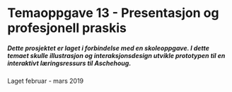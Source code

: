 # Temaoppgave 13 - Presentasjon og profesjonell praskis

##### Dette prosjektet er laget i forbindelse med en skoleoppgave. I dette temaet skulle illustrasjon og interaksjonsdesign utvikle prototypen til en interaktivt læringsressurs til Aschehoug.

Laget februar - mars 2019
